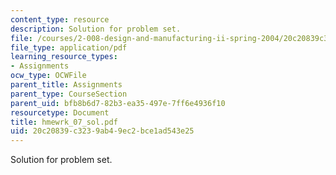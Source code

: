 ```yaml
---
content_type: resource
description: Solution for problem set.
file: /courses/2-008-design-and-manufacturing-ii-spring-2004/20c20839c3239ab49ec2bce1ad543e25_hmewrk_07_sol.pdf
file_type: application/pdf
learning_resource_types:
- Assignments
ocw_type: OCWFile
parent_title: Assignments
parent_type: CourseSection
parent_uid: bfb8b6d7-82b3-ea35-497e-7ff6e4936f10
resourcetype: Document
title: hmewrk_07_sol.pdf
uid: 20c20839-c323-9ab4-9ec2-bce1ad543e25
---
```

Solution for problem set.

